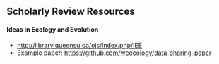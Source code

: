 ## Scholarly Review Resources

#### Ideas in Ecology and Evolution

- http://library.queensu.ca/ojs/index.php/IEE
- Example paper: https://github.com/weecology/data-sharing-paper

